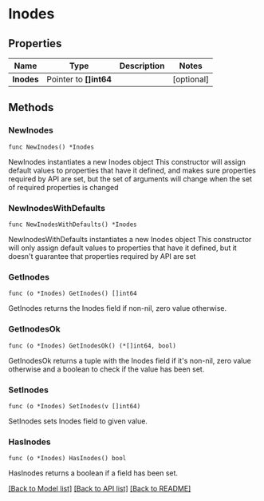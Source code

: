 # Inodes

## Properties

Name | Type | Description | Notes
------------ | ------------- | ------------- | -------------
**Inodes** | Pointer to **[]int64** |  | [optional] 

## Methods

### NewInodes

`func NewInodes() *Inodes`

NewInodes instantiates a new Inodes object
This constructor will assign default values to properties that have it defined,
and makes sure properties required by API are set, but the set of arguments
will change when the set of required properties is changed

### NewInodesWithDefaults

`func NewInodesWithDefaults() *Inodes`

NewInodesWithDefaults instantiates a new Inodes object
This constructor will only assign default values to properties that have it defined,
but it doesn't guarantee that properties required by API are set

### GetInodes

`func (o *Inodes) GetInodes() []int64`

GetInodes returns the Inodes field if non-nil, zero value otherwise.

### GetInodesOk

`func (o *Inodes) GetInodesOk() (*[]int64, bool)`

GetInodesOk returns a tuple with the Inodes field if it's non-nil, zero value otherwise
and a boolean to check if the value has been set.

### SetInodes

`func (o *Inodes) SetInodes(v []int64)`

SetInodes sets Inodes field to given value.

### HasInodes

`func (o *Inodes) HasInodes() bool`

HasInodes returns a boolean if a field has been set.


[[Back to Model list]](../README.md#documentation-for-models) [[Back to API list]](../README.md#documentation-for-api-endpoints) [[Back to README]](../README.md)



